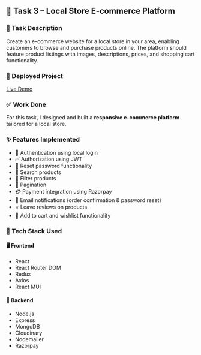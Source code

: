 ## 🛒 Task 3 – Local Store E-commerce Platform

### 📌 Task Description
Create an e-commerce website for a local store in your area, enabling customers to browse and purchase products online. The platform should feature product listings with images, descriptions, prices, and shopping cart functionality.

### 🚀 Deployed Project
<!-- Replace the link below with your actual deployed project link -->
[Live Demo](https://ecommerce-3nok.onrender.com)

### ✅ Work Done
For this task, I designed and built a **responsive e-commerce platform** tailored for a local store.

### ✨ Features Implemented
- 🔐 Authentication using local login  
- ✅ Authorization using JWT  
- 🔁 Reset password functionality  
- 🔎 Search products  
- 🎯 Filter products  
- 📄 Pagination  
- 💳 Payment integration using Razorpay  
- 📧 Email notifications (order confirmation & password reset)  
- ⭐ Leave reviews on products  
- 🛒 Add to cart and wishlist functionality  

### 🧰 Tech Stack Used

#### 🖥️ Frontend
- React  
- React Router DOM  
- Redux  
- Axios  
- React MUI  

#### 🔧 Backend
- Node.js  
- Express  
- MongoDB  
- Cloudinary  
- Nodemailer  
- Razorpay
